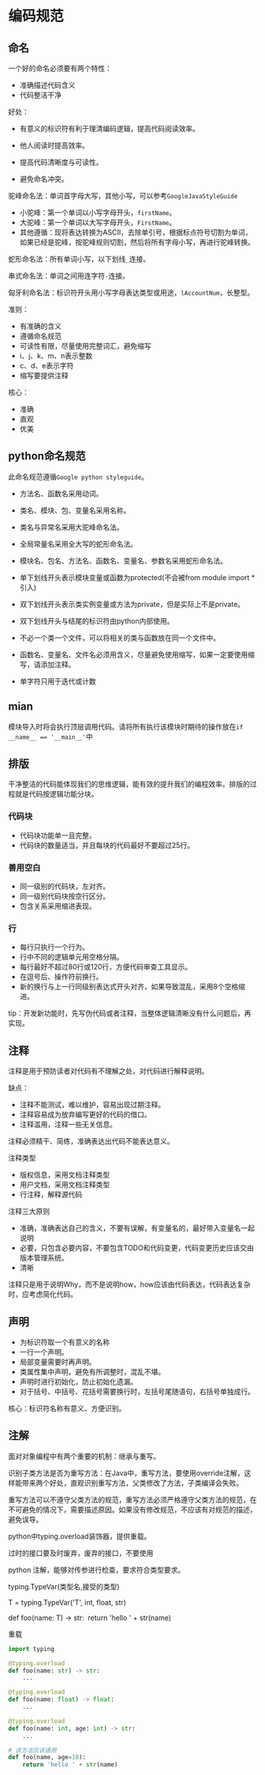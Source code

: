 # 编码规范

## 命名

一个好的命名必须要有两个特性：

- 准确描述代码含义
- 代码整洁干净

好处：

- 有意义的标识符有利于理清编码逻辑，提高代码阅读效率。

- 他人阅读时提高效率。
- 提高代码清晰度与可读性。
- 避免命名冲突。

驼峰命名法：单词首字母大写，其他小写，可以参考`GoogleJavaStyleGuide`

- 小驼峰：第一个单词以小写字母开头，`firstName`。
- 大驼峰：第一个单词以大写字母开头，`FirstName`。
- 其他遵循：现将表达转换为ASCII，去除单引号，根据标点符号切割为单词，如果已经是驼峰，按驼峰规则切割，然后将所有字母小写，再进行驼峰转换。

蛇形命名法：所有单词小写，以下划线`_`连接。

串式命名法：单词之间用连字符`-`连接。

匈牙利命名法：标识符开头用小写字母表达类型或用途，`lAccountNum`，长整型。

准则：

- 有准确的含义
- 遵循命名规范
- 可读性有限，尽量使用完整词汇，避免缩写
- i、j、k、m、n表示整数
- c、d、e表示字符
- 缩写要提供注释

核心：

- 准确
- 直观
- 优美

## python命名规范

此命名规范遵循`Google python styleguide`。

- 方法名、函数名采用动词。
- 类名、模块、包、变量名采用名称。

- 类名与异常名采用大驼峰命名法。
- 全局常量名采用全大写的蛇形命名法。
- 模块名、包名、方法名、函数名、变量名、参数名采用蛇形命名法。
- 单下划线开头表示模块变量或函数为protected(不会被from module import *引入)
- 双下划线开头表示类实例变量或方法为private，但是实际上不是private。
- 双下划线开头与结尾的标识符由python内部使用。
- 不必一个类一个文件，可以将相关的类与函数放在同一个文件中。

- 函数名、变量名、文件名必须用含义，尽量避免使用缩写，如果一定要使用缩写，请添加注释。
- 单字符只用于迭代或计数

## mian

模块导入时将会执行顶层调用代码。请将所有执行该模块时期待的操作放在`if __name__ == '__main__'`中



## 排版

干净整洁的代码能体现我们的思维逻辑，能有效的提升我们的编程效率。排版的过程就是代码按逻辑功能分块。

### 代码块

- 代码块功能单一且完整。
- 代码块的数量适当，并且每块的代码最好不要超过25行。

### 善用空白

- 同一级别的代码块，左对齐。
- 同一级别代码块按空行区分。
- 包含关系采用缩进表现。

### 行

- 每行只执行一个行为。
- 行中不同的逻辑单元用空格分隔。
- 每行最好不超过80行或120行，方便代码审查工具显示。
- 在逗号后、操作符前换行。
- 新的换行与上一行同级别表达式开头对齐，如果导致混乱，采用8个空格缩进。

tip：开发新功能时，先写伪代码或者注释，当整体逻辑清晰没有什么问题后，再实现。

## 注释

注释是用于预防读者对代码有不理解之处，对代码进行解释说明。

缺点：

- 注释不能测试，难以维护，容易出现过期注释。
- 注释容易成为放弃编写更好的代码的借口。
- 注释滥用，注释一些无关信息。

注释必须精干、简练，准确表达出代码不能表达意义。

注释类型

- 版权信息，采用文档注释类型
- 用户文档，采用文档注释类型
- 行注释，解释源代码

注释三大原则

- 准确，准确表达自己的含义，不要有误解，有变量名的，最好带入变量名一起说明
- 必要，只包含必要内容，不要包含TODO和代码变更，代码变更历史应该交由版本管理系统。
- 清晰

注释只是用于说明Why，而不是说明how，how应该由代码表达，代码表达复杂时，应考虑简化代码。

## 声明

- 为标识符取一个有意义的名称
- 一行一个声明。
- 局部变量需要时再声明。
- 类属性集中声明，避免有所调整时，混乱不堪。
- 声明时进行初始化，防止初始化遗漏。
- 对于括号、中括号、花括号需要换行时，左括号尾随语句，右括号单独成行。

核心：标识符名称有意义、方便识别。



## 注解

面对对象编程中有两个重要的机制：继承与重写。

识别子类方法是否为重写方法：在Java中，重写方法，要使用override注解，这样能带来两个好处，直观识别重写方法，父类修改了方法，子类编译会失败。

重写方法可以不遵守父类方法的规范，重写方法必须严格遵守父类方法的规范，在不可避免的情况下，需要描述原因。如果没有修改规范，不应该有对规范的描述，避免误导。

python中typing.overload装饰器，提供重载。

过时的接口要及时废弃，废弃的接口，不要使用

python 注解，能够对传参进行检查，要求符合类型要求。

typing.TypeVar(类型名,接受的类型)

T = typing.TypeVar('T', int, float, str)

def foo(name: T) -> str:
​        return 'hello ' + str(name)

重载

```python
import typing

@typing.overload
def foo(name: str) -> str:
    ...

@typing.overload
def foo(name: float) -> float:
    ...

@typing.overload
def foo(name: int, age: int) -> str:
    ...

# 该方法应该通用
def foo(name, age=18):
    return 'hello ' + str(name)
```

